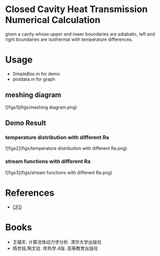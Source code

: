 # Closed Cavity Heat Transmission Numerical Calculation

given a cavity whose upper and lower boundaries are adiabatic, left and right boundaries are isothermal with temperature differences.

# Usage

 - SimpleBox.m for demo
 - plotdata.m for graph

## meshing diagram
![figs1](figs/meshing diagram.png)

## Demo Result
### temperature distribution with different Ra
![figs2](figs/temperature distribution with different Ra.png)
### stream functions with different Ra
![figs3](figs/stream functions with different Ra.png)

# References

* [CFD](https://github.com/haloless/StupidCFD)

# Books

* 王福军. 计算流体动力学分析. 清华大学出版社
* 杨世铭,陶文铨. 传热学.4版. 高等教育出版社
